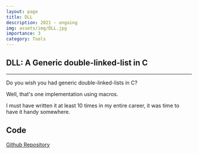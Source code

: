```yaml
---
layout: page
title: DLL
description: 2021 - ongoing
img: assets/img/DLL.jpg
importance: 3
category: Tools 
---
```


## DLL: A Generic double-linked-list in C
---

Do you wish you had generic double-linked-lists in C?

Well, that's one implementation using macros.

I must have written it at least 10 times in my entire career, it was time to have it handy somewhere.


## Code 

<a href='https://github.com/aghosn/c-stem/tree/main/dll'>Github Repository</a>
